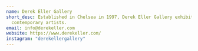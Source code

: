 ```yaml
---
name: Derek Eller Gallery
short_desc: Established in Chelsea in 1997, Derek Eller Gallery exhibits work by
  contemporary artists.
email: info@derekeller.com
website: https://www.derekeller.com/
instagram: "derekellergallery"
---
```

